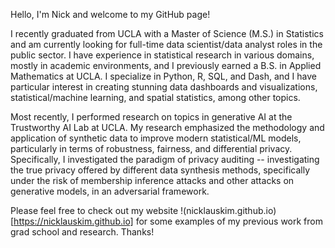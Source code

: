 Hello, I'm Nick and welcome to my GitHub page!

I recently graduated from UCLA with a Master of Science (M.S.) in Statistics and am currently looking for full-time data scientist/data analyst roles in the public sector. I have experience in statistical research in various domains, mostly in academic environments, and I previously earned a B.S. in Applied Mathematics at UCLA. I specialize in Python, R, SQL, and Dash, and I have particular interest in creating stunning data dashboards and visualizations, statistical/machine learning, and spatial statistics, among other topics.

Most recently, I performed research on topics in generative AI at the Trustworthy AI Lab at UCLA. My research emphasized the methodology and application of synthetic data to improve modern statistical/ML models, particularly in terms of robustness, fairness, and differential privacy. Specifically, I investigated the paradigm of privacy auditing -- investigating the true privacy offered by different data synthesis methods, specifically under the risk of membership inference attacks and other attacks on generative models, in an adversarial framework. <!--While much of my focus was on the evaluation of such synthetic data methods, I am also interested in generative modeling methodology as a whole (reinforcement learning, large language models, etc.).-->

Please feel free to check out my website !(nicklauskim.github.io)[https://nicklauskim.github.io] for some examples of my previous work from grad school and research. Thanks!

